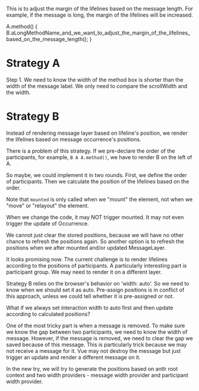 This is to adjust the margin of the lifelines based on the message length.
For example, if the message is long, the margin of the lifelines will be increased.

A.method() {
  B.aLongMethodName_and_we_want_to_adjust_the_margin_of_the_lifelines_based_on_the_message_length();
}

# Strategy A

Step 1. We need to know the width of the method box is shorter than the
width of the message label. We only need to compare the scrollWidth and the width.

# Strategy B

Instead of rendering message layer based on lifeline's position, we render
the lifelines based on message occurrence's positions.

There is a problem of this strategy. If we pre-declare the order of the participants,
 for example, `B A A.method()`, we have to render B on the left of A.

So maybe, we could implement it in two rounds. First, we define the order of participants.
Then we calculate the position of the lifelines based on the order.

Note that `mounted` is only called when we "mount" the element,
not when we "move" or "relayout" the element.

When we change the code, it may NOT trigger mounted. It may not even
trigger the update of Occurrence.

We cannot just clear the stored positions, because we will have no other chance
to refresh the positions again. So another option is to refresh the positions
when we after mounted and/or updated MessageLayer.

It looks promising now. The current challenge is to render lifelines
according to the positions of participants. A particularly interesting part
is participant group. We may need to render it on a different layer.

Strategy B relies on the browser's behavior on 'width: auto'. So we need
to know when we should set it as auto. Pre-assign positions is in conflict
of this approach, unless we could tell whether it is pre-assigned or not.

What if we always set interaction width to auto first and then update according
to calculated positions?

One of the most tricky part is when a message is removed. To make sure we know
the gap between two participants, we need to know the width of message. However,
if the message is removed, we need to clear the gap we saved because of this message.
This is particularly trick because we may not receive a message for it. Vue may not
destroy the message but just trigger an update and render a different message on it.

In the new try, we will try to generate the positions based on antlr root context
and two width providers - message width provider and participant width provider.
